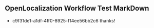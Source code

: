 ## OpenLocalization Workflow Test MarkDown
* c9f31de1-a1df-4ff0-8925-f14ee56bb2c6 thanks!

<!--HONumber=Aug16_HO3-->


